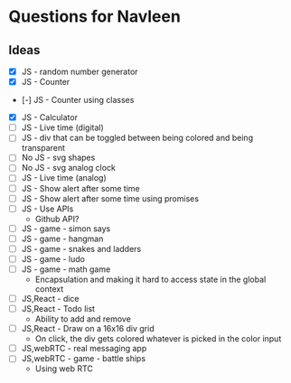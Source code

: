 # Questions for Navleen

## Ideas

- [X] JS - random number generator
- [X] JS - Counter
- [-] JS - Counter using classes
- [X] JS - Calculator
- [ ] JS - Live time (digital)
- [ ] JS - div that can be toggled between being colored and being transparent
- [ ] No JS - svg shapes
- [ ] No JS - svg analog clock
- [ ] JS - Live time (analog)
- [ ] JS - Show alert after some time
- [ ] JS - Show alert after some time using promises
- [ ] JS - Use APIs
  - Github API?
- [ ] JS - game - simon says
- [ ] JS - game - hangman
- [ ] JS - game - snakes and ladders
- [ ] JS - game - ludo
- [ ] JS - game - math game
  - Encapsulation and making it hard to access state in the global context
- [ ] JS,React - dice
- [ ] JS,React - Todo list
  - Ability to add and remove
- [ ] JS,React - Draw on a 16x16 div grid
  - On click, the div gets colored whatever is picked in the color input
- [ ] JS,webRTC - real messaging app
- [ ] JS,webRTC - game - battle ships
  - Using web RTC
